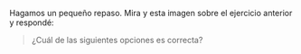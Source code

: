 Hagamos un pequeño repaso. Mira y esta imagen sobre el ejercicio anterior y respondé:


> ¿Cuál de las siguientes opciones es correcta?